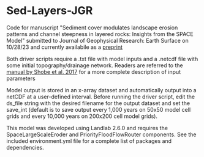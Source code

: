 # Sed-Layers-JGR

Code for manuscript "Sediment cover modulates landscape erosion patterns and channel steepness in layered rocks: Insights from the SPACE Model" submitted to Journal of Geophysical Research: Earth Surface on 10/28/23 and currently availabile as a [preprint](https://essopenarchive.org/users/695126/articles/683952-sediment-cover-modulates-landscape-erosion-patterns-and-channel-steepness-in-layered-rocks-insights-from-the-space-model)

Both driver scripts require a .txt file with model inputs and a .netcdf file with some initial topography/drainage network.
Readers are referred to the [manual by Shobe et al. 2017](https://figshare.com/articles/dataset/pub_shobe_etal_GMD/5193478/1) for a more complete description of input parameters 

Model output is stored in an x-array dataset and automatically output into a netCDF at a user-defined interval. Before running the driver script, edit the ds_file string with the desired filename for the output dataset and set the save_int (default is to save output every 1,000 years on 50x50 model cell grids and every 10,000 years on 200x200 cell model grids). 

This model was developed using Landlab 2.6.0 and requires the SpaceLargeScaleEroder and PriorityFloodFlowRouter components. See the included environment.yml file for a complete list of packages and dependencies. 
